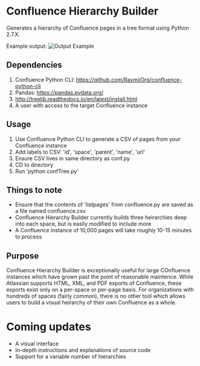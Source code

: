 # Confluence Hierarchy Builder
Generates a hierarchy of Confluence pages in a tree format using Python 2.7.X.

Example output:
![Output Example](https://s3.us-east-2.amazonaws.com/toddbirchard-github/Confluence+Hierarchy/output.png)

## Dependencies
1. Confluence Python CLI: https://github.com/RaymiiOrg/confluence-python-cli
2. Pandas: https://pandas.pydata.org/
3. http://treelib.readthedocs.io/en/latest/install.html
4. A user with access to the target Confluence instance

## Usage
1. Use Confluence Python CLI to generate a CSV of pages from your Confluence instance
2. Add labels to CSV: 'id', 'space', 'parent', 'name', 'url'
3. Ensure CSV lives in same directory as conf.py
4. CD to directory
5. Run 'python confTree.py'

## Things to note
- Ensure that the contents of 'listpages' from confluence.py are saved as a file named confluence.csv
- Confluence Hierarchy Builder currently builds three heirarchies deep into each space, but is easily modified to include more
- A Confluence instance of 10,000 pages will take roughly 10-15 minutes to process

## Purpose
Confluence Hierarchy Builder is exceptionally useful for large COnfluence instances which have grown past the point of reasonable maintence. While Atlassian supports HTML, XML, and PDF exports of Confluence, these exports exist only on a per-space or per-page basis. For organizations with hundreds of spaces (fairly common), there is no other tool which allows users to build a visual heirarchy of their own Confluence as a whole.

# Coming updates
- A visual interface
- In-depth instructions and explanations of source code
- Support for a variable number of hierarchies
